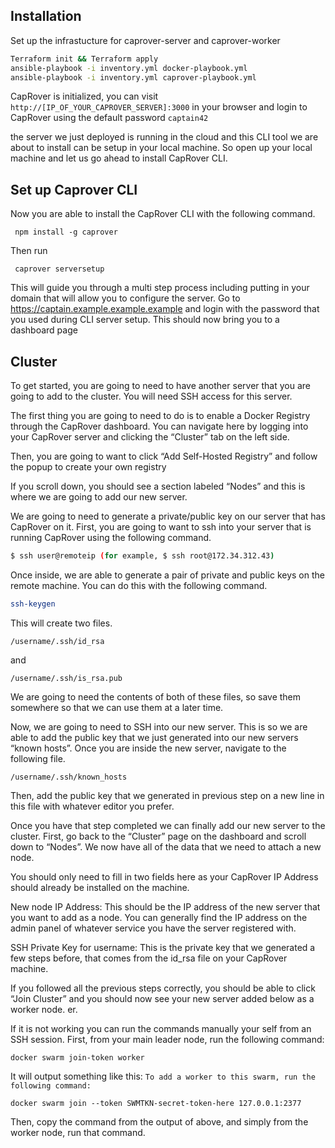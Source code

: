 ## Installation
Set up the infrastucture for caprover-server and caprover-worker
```sh
Terraform init && Terraform apply
ansible-playbook -i inventory.yml docker-playbook.yml
ansible-playbook -i inventory.yml caprover-playbook.yml  
```
CapRover is initialized, you can visit ```http://[IP_OF_YOUR_CAPROVER_SERVER]:3000``` in your browser and login to CapRover using the default password ```captain42```

the server we just deployed is running in the cloud and this CLI tool we are about to install can be setup in your local machine. So open up your local machine and let us go ahead to install CapRover CLI.

## Set up Caprover CLI
Now you are able to install the CapRover CLI with the following command.
```
 npm install -g caprover
```
Then run 
```
 caprover serversetup
```
This will guide you through a multi step process including putting in your domain that will allow you to configure the server.
Go to https://captain.example.example.example and login with the password that you used during CLI server setup. This should now bring you to a dashboard page
## Cluster
To get started, you are going to need to have another server that you are going to add to the cluster. You will need SSH access for this server.

The first thing you are going to need to do is to enable a Docker Registry through the CapRover dashboard. You can navigate here by logging into your CapRover server and clicking the “Cluster” tab on the left side.

Then, you are going to want to click “Add Self-Hosted Registry” and follow the popup to create your own registry

If you scroll down, you should see a section labeled “Nodes” and this is where we are going to add our new server.

We are going to need to generate a private/public key on our server that has CapRover on it. First, you are going to want to ssh into your server that is running CapRover using the following command.
```sh
$ ssh user@remoteip (for example, $ ssh root@172.34.312.43)
```
Once inside, we are able to generate a pair of private and public keys on the remote machine. You can do this with the following command.
```sh
ssh-keygen
```
This will create two files.

```
/username/.ssh/id_rsa
```
and 
```
/username/.ssh/is_rsa.pub
```
We are going to need the contents of both of these files, so save them somewhere so that we can use them at a later time.

Now, we are going to need to SSH into our new server. This is so we are able to add the public key that we just generated into our new servers “known hosts”. Once you are inside the new server, navigate to the following file.
```
/username/.ssh/known_hosts
```

Then, add the public key that we generated in previous step on a new line in this file with whatever editor you prefer.

Once you have that step completed we can finally add our new server to the cluster. First, go back to the “Cluster” page on the dashboard and scroll down to “Nodes”. We now have all of the data that we need to attach a new node.

You should only need to fill in two fields here as your CapRover IP Address should already be installed on the machine.

New node IP Address: This should be the IP address of the new server that you want to add as a node. You can generally find the IP address on the admin panel of whatever service you have the server registered with.

SSH Private Key for username: This is the private key that we generated a few steps before, that comes from the id_rsa file on your CapRover machine.

If you followed all the previous steps correctly, you should be able to click “Join Cluster” and you should now see your new server added below as a worker node.
er.

If it is not working you can run the commands manually your self from an SSH session. First, from your main leader node, run the following command:
```
docker swarm join-token worker
```
It will output something like this:
```To add a worker to this swarm, run the following command:```
```
docker swarm join --token SWMTKN-secret-token-here 127.0.0.1:2377
```

Then, copy the command from the output of above, and simply from the worker node, run that command.


